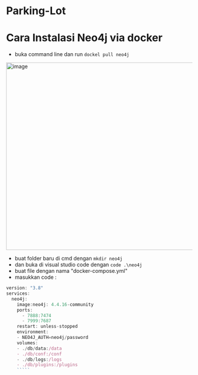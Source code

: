 # Parking-Lot
# Cara Instalasi Neo4j via docker
* buka command line dan run `dockel pull neo4j`
<img width="508" alt="image" src="https://user-images.githubusercontent.com/101171434/209582961-6f69a642-a539-46ae-b5e4-a8cb2317bc24.png">

* buat folder baru di cmd dengan `mkdir neo4j`
* dan buka di visual studio code dengan `code .\neo4j`
* buat file dengan nama "docker-compose.yml"
* masukkan code :
`````Javascript 
version: "3.8"
services:
  neo4j:
    image:neo4j: 4.4.16-community
    ports: 
      - 7888:7474
      - 7999:7687
    restart: unless-stopped
    environment:
    - NEO4J_AUTH=neo4j/password
    volumes:
    - ./db/data:/data
    - ./db/conf:/conf
    - ./db/logs:/logs
    - ./db/plugins:/plugins
    `````



